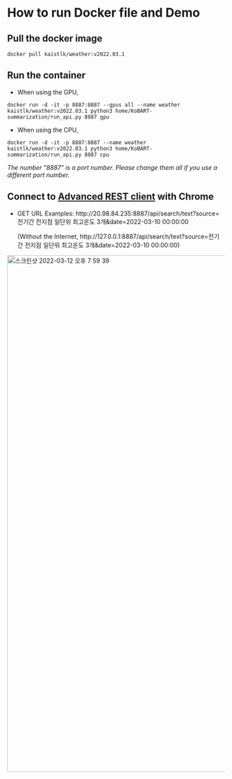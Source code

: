 # How to run Docker file and Demo

## Pull the docker image 
    docker pull kaistlk/weather:v2022.03.1

## Run the container
- When using the GPU,
```
docker run -d -it -p 8887:8887 --gpus all --name weather kaistlk/weather:v2022.03.1 python3 home/KoBART-summarization/run_api.py 8887 gpu
```
- When using the CPU,
```
docker run -d -it -p 8887:8887 --name weather kaistlk/weather:v2022.03.1 python3 home/KoBART-summarization/run_api.py 8887 cpu
```

_The number "8887" is a port number. Please change them all if you use a different port number._

## Connect to [Advanced REST client](https://chrome.google.com/webstore/detail/advanced-rest-client/hgmloofddffdnphfgcellkdfbfbjeloo/related) with Chrome

- GET URL Examples: http<hi>://20.98.84.235:8887/api/search/text?source=전기간 전지점 일단위 최고온도 3개&date=2022-03-10 00:00:00

    (Without the Internet, http<hi>://127.0.0.1:8887/api/search/text?source=전기간 전지점 일단위 최고온도 3개&date=2022-03-10 00:00:00)
<img width="1193" alt="스크린샷 2022-03-12 오후 7 59 39" src="https://user-images.githubusercontent.com/82276223/158015377-da9b9b4e-7e08-4637-9b25-b04256841a7f.png">

